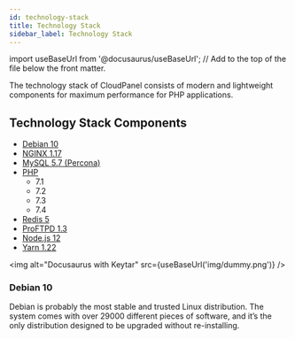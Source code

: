 ```yaml
---
id: technology-stack
title: Technology Stack
sidebar_label: Technology Stack
---
```


import useBaseUrl from '@docusaurus/useBaseUrl'; // Add to the top of the file below the front matter.

The technology stack of CloudPanel consists of modern and lightweight components for maximum performance for PHP applications.

## Technology Stack Components

- [Debian 10](#debian-10)
- [NGINX 1.17](#nginx)
- [MySQL 5.7 (Percona)](#mysql)
- [PHP](#php)
  - 7.1
  - 7.2
  - 7.3
  - 7.4
- [Redis 5](#redis)
- [ProFTPD 1.3](#proftpd)
- [Node.js 12](#node-js)
- [Yarn 1.22](#yarn)

<img alt="Docusaurus with Keytar" src={useBaseUrl('img/dummy.png')} />

### Debian 10

Debian is probably the most stable and trusted Linux distribution. The system comes with over 29000 different pieces of software, and it’s the only distribution designed to be upgraded without re-installing.
